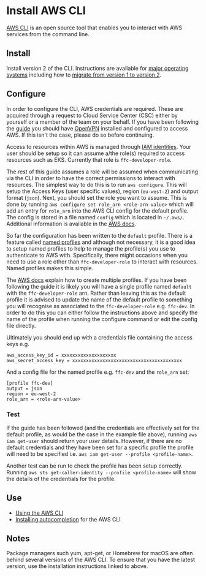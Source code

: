 # Install AWS CLI

[AWS CLI](https://docs.aws.amazon.com/cli/index.html) is an open source tool
that enables you to interact with AWS services from the command line.

## Install

Install version 2 of the CLI. Instructions are available for
[major operating systems](https://docs.aws.amazon.com/cli/latest/userguide/install-cliv2.html)
including how to
[migrate from version 1 to version 2](https://docs.aws.amazon.com/cli/latest/userguide/cli-chap-install.html#migrating).

## Configure

In order to configure the CLI, AWS credentials are required. These are acquired
through a request to Cloud Service Center (CSC) either by yourself or a member
of the team on your behalf. If you have been following the [guide](README.md)
you should have [OpenVPN](install-openvpn.md) installed and configured to
access AWS. If this isn't the case, please do so before continuing.

Access to resources within AWS is managed through
[IAM identities](https://docs.aws.amazon.com/IAM/latest/UserGuide/id.html).
Your user should be setup so it can assume a/the role(s) required to access
resources such as EKS. Currently that role is `ffc-developer-role`.

The rest of this guide assumes a role will be assumed when communicating via
the CLI in order to have the correct permissions to interact with resources.
The simplest way to do this is to run `aws configure`. This will setup the
Access Keys (user specific values), region (`eu-west-2`) and output format
(`json`).
Next, you should set the role you want to assume. This is done by running
`aws configure set role_arn <role-arn-value>` which will add an entry for
`role_arn` into the AWS CLI config for the default profile. The config is
stored in a file named `config` which is located in `~/.aws/`.
Additional information is available in the
[AWS docs](https://docs.aws.amazon.com/cli/latest/userguide/cli-chap-configure.html).

So far the configuration has been written to the `default` profile. There is
a feature called
[named profiles](https://docs.aws.amazon.com/cli/latest/userguide/cli-configure-profiles.html)
and although not necessary, it is a good idea to setup named
profiles to help to manage the profile(s) you use to authenticate to AWS with.
Specifically, there might occasions when you need to use a role other than
`ffc-developer-role` to interact with resources. Named profiles makes this
simple.

The
[AWS docs](https://docs.aws.amazon.com/cli/latest/userguide/cli-chap-configure.html#cli-quick-configuration-multi-profiles)
explain how to create multiple profiles. If you have been following the guide
it is likely you will have a single profile named `default` with the
`ffc-developer-role` arn. Rather than leaving this as the default profile it is
advised to update the name of the default profile to something you will
recognise as associated to the `ffc-developer-role` e.g. `ffc-dev`. In order to
do this you can either follow the instructions above and specify the name of
the profile when running the configure command or edit the config file
directly.

Ultimately you should end up with a credentials file containing the access keys
e.g.
```
aws_access_key_id = xxxxxxxxxxxxxxxxxxxx
aws_secret_access_key = xxxxxxxxxxxxxxxxxxxxxxxxxxxxxxxxxxxxxxxx
```

And a config file for the named profile e.g. `ffc-dev` and the `role_arn` set:
```
[profile ffc-dev]
output = json
region = eu-west-2
role_arn = <role-arn-value>
```

### Test

If the guide has been followed (and the credentials are effectively set for the
default profile, as would be the case in the example file above), running
`aws iam get-user` should return your _user_ details.
However, if there are no default credentials and they have been set for a
specific profile the profile will need to be specified i.e.
`aws iam get-user --profile <profile-name>`.

Another test can be run to check the profile has been setup correctly. Running
`aws sts get-caller-identity --profile <profile-name>` will show the details of
the credentials for the profile.

## Use

* [Using the AWS CLI](https://docs.aws.amazon.com/cli/latest/userguide/cli-chap-using.html)
* [Installing autocompletion](https://docs.aws.amazon.com/cli/latest/userguide/cli-configure-completion.html)
  for the AWS CLI

## Notes

Package managers such yum, apt-get, or Homebrew for macOS are often behind
several versions of the AWS CLI. To ensure that you have the latest version,
use the installation instructions linked to above.
